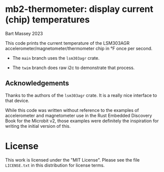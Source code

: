 # mb2-thermometer: display current (chip) temperatures
Bart Massey 2023

This code prints the current temperature of the LSM303AGR
accelerometer/magnetometer/thermometer chip in °F once per
second.

* The `main` branch uses the `lsm303agr` crate.

* The `twim` branch does raw i2c to demonstrate that
  process.

## Acknowledgements

Thanks to the authors of the `lsm303agr` crate. It is a
really nice interface to that device.

While this code was written without reference to the
examples of accelerometer and magnetometer use in the Rust
Embedded Discovery Book for the Microbit v2, those examples
were definitely the inspiration for writing the initial
version of this.

# License

This work is licensed under the "MIT License". Please see the file
`LICENSE.txt` in this distribution for license terms.
